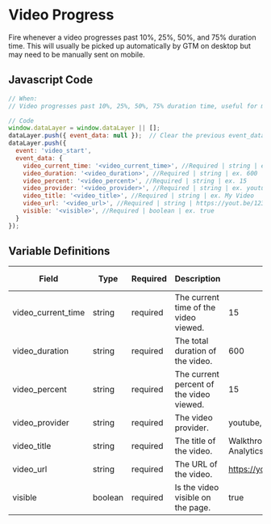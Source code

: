 # Video Progress

Fire whenever a video progresses past 10%, 25%, 50%, and 75% duration time. This will usually be picked up automatically by GTM on desktop but may need to be manually sent on mobile.

## Javascript Code

```js
// When:
// Video progresses past 10%, 25%, 50%, 75% duration time, useful for mobile

// Code
window.dataLayer = window.dataLayer || [];
dataLayer.push({ event_data: null });  // Clear the previous event_data object.
dataLayer.push({
  event: 'video_start',
  event_data: {
    video_current_time: '<video_current_time>', //Required | string | ex. 15
    video_duration: '<video_duration>', //Required | string | ex. 600
    video_percent: '<video_percent>', //Required | string | ex. 15
    video_provider: '<video_provider>', //Required | string | ex. youtube, vimeo
    video_title: '<video_title>', //Required | string | ex. My Video
    video_url: '<video_url>', //Required | string | https://yout.be/12345ABC
    visible: '<visible>', //Required | boolean | ex. true
  }
});
```

## Variable Definitions

|Field|Type|Required|Description|Example|Pattern|Min Length|Max Length|Minimum|Maximum|Multiple Of|
| --- | --- | --- | --- | --- | --- | --- | --- | --- | --- | --- |
|video_current_time|string|required|The current time of the video viewed.|15|
|video_duration|string|required|The total duration of the video.|600|
|video_percent|string|required|The current percent of the video viewed.|15|
|video_provider|string|required|The video provider.|youtube, vimeo|
|video_title|string|required|The title of the video.|Walkthrough of the Google Analytics 4 User Interface|
|video_url|string|required|The URL of the video.|https://youtu.be/RhS85WQiBLU|
|visible|boolean|required|Is the video visible on the page.|true|